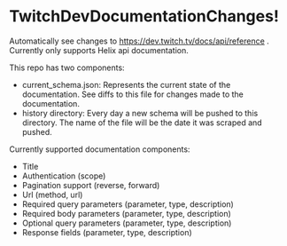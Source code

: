 # TwitchDevDocumentationChanges!
Automatically see changes to https://dev.twitch.tv/docs/api/reference . Currently only supports Helix api documentation.

This repo has two components:
- current_schema.json: Represents the current state of the documentation. See diffs to this file for changes made to the documentation.
- history directory: Every day a new schema will be pushed to this directory. The name of the file will be the date it was scraped and pushed.

Currently supported documentation components:
- Title
- Authentication (scope)
- Pagination support (reverse, forward)
- Url (method, url)
- Required query parameters (parameter, type, description)
- Required body parameters (parameter, type, description)
- Optional query parameters (parameter, type, description)
- Response fields (parameter, type, description)


